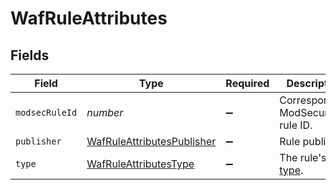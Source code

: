 # WafRuleAttributes


## Fields

| Field                                                                                                                   | Type                                                                                                                    | Required                                                                                                                | Description                                                                                                             |
| ----------------------------------------------------------------------------------------------------------------------- | ----------------------------------------------------------------------------------------------------------------------- | ----------------------------------------------------------------------------------------------------------------------- | ----------------------------------------------------------------------------------------------------------------------- |
| `modsecRuleId`                                                                                                          | *number*                                                                                                                | :heavy_minus_sign:                                                                                                      | Corresponding ModSecurity rule ID.                                                                                      |
| `publisher`                                                                                                             | [WafRuleAttributesPublisher](../../models/shared/wafruleattributespublisher.md)                                         | :heavy_minus_sign:                                                                                                      | Rule publisher.                                                                                                         |
| `type`                                                                                                                  | [WafRuleAttributesType](../../models/shared/wafruleattributestype.md)                                                   | :heavy_minus_sign:                                                                                                      | The rule's [type](https://docs.fastly.com/en/guides/managing-rules-on-the-fastly-waf#understanding-the-types-of-rules). |